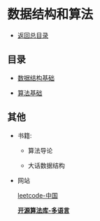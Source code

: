 # 数据结构和算法

- [返回总目录](../README.md#项目目录)

## 目录

- [数据结构基础](./数据结构基础.md)

- [算法基础](./算法基础.md)

## 其他

- 书籍:

  - 算法导论

  - 大话数据结构

- 网站

  [leetcode-中国](https://leetcode-cn.com/)

  **[开源算法库-多语言](https://github.com/TheAlgorithms)**
